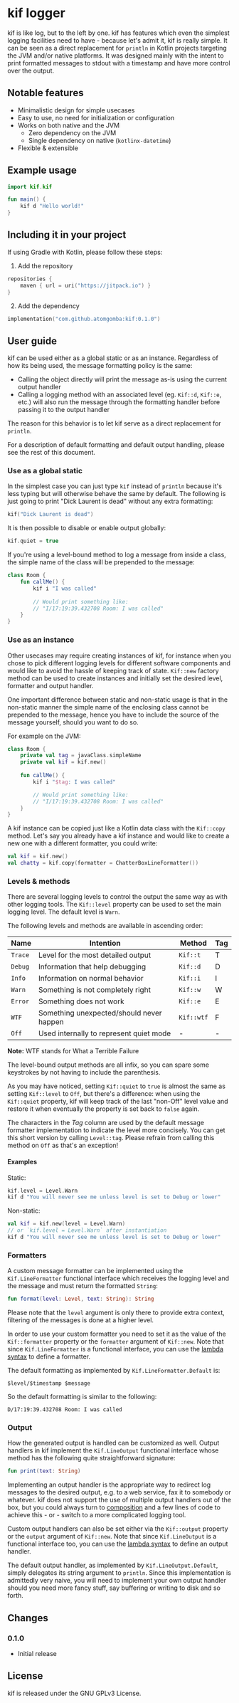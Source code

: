 # kif logger

kif is like log, but to the left by one. kif has features which even the simplest logging facilities need to have - because let's admit it, kif is really simple. It can be seen as a direct replacement for `println` in Kotlin projects targeting the JVM and/or native platforms. It was designed mainly with the intent to print formatted messages to stdout with a timestamp and have more control over the output.

## Notable features

* Minimalistic design for simple usecases
* Easy to use, no need for initialization or configuration
* Works on both native and the JVM
  * Zero dependency on the JVM
  * Single dependency on native (`kotlinx-datetime`)
* Flexible & extensible

## Example usage

```kotlin
import kif.kif

fun main() {
    kif d "Hello world!"
}
```

## Including it in your project

If using Gradle with Kotlin, please follow these steps:
 
1. Add the repository
```kotlin
repositories {
    maven { url = uri("https://jitpack.io") }
}
```

2. Add the dependency
```kotlin
implementation("com.github.atomgomba:kif:0.1.0")
```

## User guide

kif can be used either as a global static or as an instance. Regardless of how its being used, the message formatting policy is the same: 

* Calling the object directly will print the message as-is using the current output handler
* Calling a logging method with an associated level (eg. `Kif::d`, `Kif::e`, etc.) will also run the message through the formatting handler before passing it to the output handler

The reason for this behavior is to let kif serve as a direct replacement for `println`. 

For a description of default formatting and default output handling, please see the rest of this document.

### Use as a global static

In the simplest case you can just type `kif` instead of `println` because it's less typing but will otherwise behave the same by default. The following is just going to print "Dick Laurent is dead" without any extra formatting:

```kotlin
kif("Dick Laurent is dead")
```

It is then possible to disable or enable output globally:

```kotlin
kif.quiet = true
```

If you're using a level-bound method to log a message from inside a class, the simple name of the class will be prepended to the message:

```kotlin
class Room {
    fun callMe() {
        kif i "I was called"
        
        // Would print something like:
        // "I/17:19:39.432708 Room: I was called"
    }
}
```

### Use as an instance

Other usecases may require creating instances of kif, for instance when you chose to pick different logging levels for different software components and would like to avoid the hassle of keeping track of state. `Kif::new` factory method can be used to create instances and initially set the desired level, formatter and output handler.

One important difference between static and non-static usage is that in the non-static manner the simple name of the enclosing class cannot be prepended to the message, hence you have to include the source of the message yourself, should you want to do so.

For example on the JVM:

```kotlin
class Room {
    private val tag = javaClass.simpleName
    private val kif = kif.new() 
        
    fun callMe() {
        kif i "$tag: I was called"

        // Would print something like:
        // "I/17:19:39.432708 Room: I was called"
    }
}
```

A kif instance can be copied just like a Kotlin data class with the `Kif::copy` method. Let's say you already have a kif instance and would like to create a new one with a different formatter, you could write:

```kotlin
val kif = kif.new()
val chatty = kif.copy(formatter = ChatterBoxLineFormatter())
```

### Levels & methods

There are several logging levels to control the output the same way as with other logging tools. The `Kif::level` property can be used to set the main logging level. The default level is `Warn`.

The following levels and methods are available in ascending order:

| Name     | Intention                                | Method     | Tag |
|----------|------------------------------------------|------------|-----|
| `Trace`  | Level for the most detailed output       | `Kif::t`   | T   |  
| `Debug`  | Information that help debugging          | `Kif::d`   | D   |
| `Info`   | Information on normal behavior           | `Kif::i`   | I   |
| `Warn`   | Something is not completely right        | `Kif::w`   | W   |
| `Error`  | Something does not work                  | `Kif::e`   | E   |
| `WTF`    | Something unexpected/should never happen | `Kif::wtf` | F   |
| `Off`    | Used internally to represent quiet mode  | -          | -   |

**Note:** WTF stands for What a Terrible Failure

The level-bound output methods are all infix, so you can spare some keystrokes by not having to include the parenthesis.

As you may have noticed, setting `Kif::quiet` to `true` is almost the same as setting `Kif::level` to `Off`, but there's a difference: when using the `Kif::quiet` property, kif will keep track of the last "non-Off" level value and restore it when eventually the property is set back to `false` again.

The characters in the _Tag_ column are used by the default message formatter implementation to indicate the level more concisely. You can get this short version by calling `Level::tag`. Please refrain from calling this method on `Off` as that's an exception!

#### Examples

Static:

```kotlin
kif.level = Level.Warn
kif d "You will never see me unless level is set to Debug or lower"
```

Non-static:

```kotlin
val kif = kif.new(level = Level.Warn)
// or `kif.level = Level.Warn` after instantiation
kif d "You will never see me unless level is set to Debug or lower"
```

### Formatters

A custom message formatter can be implemented using the `Kif.LineFormatter` functional interface which receives the logging level and the message and must return the formatted `String`:

```kotlin
fun format(level: Level, text: String): String
```

Please note that the `level` argument is only there to provide extra context, filtering of the messages is done at a higher level.

In order to use your custom formatter you need to set it as the value of the `Kif::formatter` property or the `formatter` argument of `Kif::new`. Note that since `Kif.LineFormatter` is a functional interface, you can use the [lambda syntax](https://kotlinlang.org/docs/fun-interfaces.html#sam-conversions) to define a formatter.

The default formatting as implemented by `Kif.LineFormatter.Default` is:

    $level/$timestamp $message

So the default formatting is similar to the following:

    D/17:19:39.432708 Room: I was called    

### Output

How the generated  output is handled can be customized as well. Output handlers in kif implement the `Kif.LineOutput` functional interface whose method has the following quite straightforward signature:

```kotlin
fun print(text: String)
```

Implementing an output handler is the appropriate way to redirect log messages to the desired output, e.g. to a web service, fax it to somebody or whatever. kif does not support the use of multiple output handlers out of the box, but you could always turn to [composition](https://en.wikipedia.org/wiki/Object_composition) and a few lines of code to achieve this - or - switch to a more complicated logging tool.

Custom output handlers can also be set either via the `Kif::output` property or the `output` argument of `Kif::new`. Note that since `Kif.LineOutput` is a functional interface too, you can use the [lambda syntax](https://kotlinlang.org/docs/fun-interfaces.html#sam-conversions) to define an output handler.

The default output handler, as implemented by `Kif.LineOutput.Default`, simply delegates its string argument to `println`. Since this implementation is admittedly very naive, you will need to implement your own output handler should you need more fancy stuff, say buffering or writing to disk and so forth.

## Changes

### 0.1.0

* Initial release

## License

kif is released under the GNU GPLv3 License.
